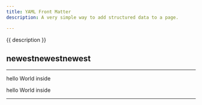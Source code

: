 ```yaml
---
title: YAML Front Matter
description: A very simple way to add structured data to a page.

---
```



{{ description }}

## newestnewestnewest
---
hello World inside


hello World inside


---
